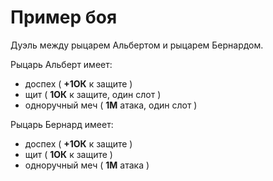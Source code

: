 # Пример боя

Дуэль между рыцарем Альбертом и рыцарем Бернардом.

Рыцарь Альберт имеет:
* доспех ( **+1ОК** к защите )
* щит ( **1ОК** к защите, один слот )
* одноручный меч ( **1М** атака, один слот )

Рыцарь Бернард имеет:
* доспех ( **+1ОК** к защите )
* щит ( **1ОК** к защите )
* одноручный меч ( **1М** атака )

